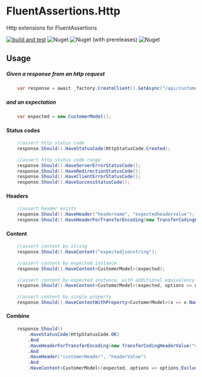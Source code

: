# FluentAssertions.Http
Http extensions for FluentAssertions

[![build and test](https://github.com/balanikas/FluentAssertions.Http/actions/workflows/dotnet.yml/badge.svg)](https://github.com/balanikas/FluentAssertions.Http/actions/workflows/dotnet.yml)
![Nuget](https://img.shields.io/nuget/v/FluentAssertions.Http)
![Nuget (with prereleases)](https://img.shields.io/nuget/vpre/FluentAssertions.Http)
![Nuget](https://img.shields.io/nuget/dt/FluentAssertions.Http)

## Usage

##### Given a response from an http request
```csharp    
    var response = await _factory.CreateClient().GetAsync("/api/customers");
```    
##### and an expectation
```csharp
    var expected = new CustomerModel();
```
#### Status codes 
```csharp
    //assert http status code
    response.Should().HaveStatusCode(HttpStatusCode.Created);
    
    //assert http status code range
    response.Should().HaveServerErrorStatusCode();
    response.Should().HaveRedirectionStatusCode();
    response.Should().HaveClientErrorStatusCode();
    response.Should().HaveSuccessStatusCode();
```
#### Headers
```csharp
    //assert header exists
    response.Should().HaveHeader("headername", "expectedheadervalue");
    response.Should().HaveHeaderForTransferEncoding(new TransferCodingHeaderValue("value"));
```    
#### Content
```csharp
    //assert content by string
    response.Should().HaveContent("expectedjsonstring");
    
    //assert content by expected instance
    response.Should().HaveContent<CustomerModel>(expected);
    
    //assert content by expected instance, with additional equivalency options.
    response.Should().HaveContent<CustomerModel>(expected, options => options.Excluding(x => x.Id));
    
    //assert content by single property
    response.Should().HaveContentWithProperty<CustomerModel>(x => x.Name, "expectedname");
```
#### Combine
```csharp
    response.Should()
        .HaveStatusCode(HttpStatusCode.OK)
        .And
        .HaveHeaderForTransferEncoding(new TransferCodingHeaderValue("value"))
        .And
        .HaveHeader("customerHeader", "headerValue")
        .And
        .HaveContent<CustomerModel>(expected, options => options.Excluding(x => x.Id));
```
